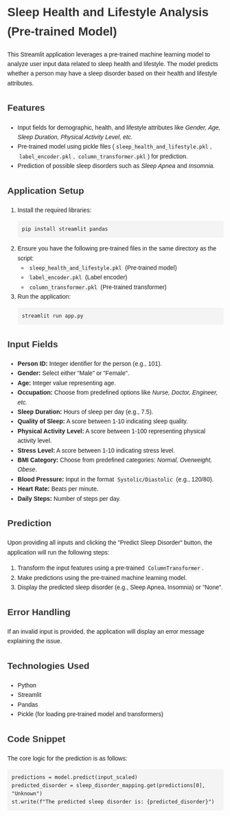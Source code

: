 <!DOCTYPE html>
<html lang="en">
<head>
    <meta charset="UTF-8">
    <meta name="viewport" content="width=device-width, initial-scale=1.0">
    <title>Sleep Health and Lifestyle Analysis (Pre-trained Model) - README</title>
    <style>
        body {
            font-family: Arial, sans-serif;
            line-height: 1.6;
            margin: 20px;
        }
        h1, h2 {
            color: #333;
        }
        code {
            background-color: #f4f4f4;
            padding: 2px 4px;
            border-radius: 4px;
        }
        pre {
            background-color: #f4f4f4;
            padding: 10px;
            border-radius: 4px;
            overflow-x: auto;
        }
        .section {
            margin-bottom: 20px;
        }
    </style>
</head>
<body>

<h1>Sleep Health and Lifestyle Analysis (Pre-trained Model)</h1>

<p>This Streamlit application leverages a pre-trained machine learning model to analyze user input data related to sleep health and lifestyle. The model predicts whether a person may have a sleep disorder based on their health and lifestyle attributes.</p>

<div class="section">
    <h2>Features</h2>
    <ul>
        <li>Input fields for demographic, health, and lifestyle attributes like <em>Gender, Age, Sleep Duration, Physical Activity Level, etc.</em></li>
        <li>Pre-trained model using pickle files (<code>sleep_health_and_lifestyle.pkl</code>, <code>label_encoder.pkl</code>, <code>column_transformer.pkl</code>) for prediction.</li>
        <li>Prediction of possible sleep disorders such as <em>Sleep Apnea</em> and <em>Insomnia</em>.</li>
    </ul>
</div>

<div class="section">
    <h2>Application Setup</h2>
    <ol>
        <li>Install the required libraries:
            <pre><code>pip install streamlit pandas</code></pre>
        </li>
        <li>Ensure you have the following pre-trained files in the same directory as the script:
            <ul>
                <li><code>sleep_health_and_lifestyle.pkl</code> (Pre-trained model)</li>
                <li><code>label_encoder.pkl</code> (Label encoder)</li>
                <li><code>column_transformer.pkl</code> (Pre-trained transformer)</li>
            </ul>
        </li>
        <li>Run the application:
            <pre><code>streamlit run app.py</code></pre>
        </li>
    </ol>
</div>

<div class="section">
    <h2>Input Fields</h2>
    <ul>
        <li><strong>Person ID:</strong> Integer identifier for the person (e.g., 101).</li>
        <li><strong>Gender:</strong> Select either "Male" or "Female".</li>
        <li><strong>Age:</strong> Integer value representing age.</li>
        <li><strong>Occupation:</strong> Choose from predefined options like <em>Nurse, Doctor, Engineer, etc.</em></li>
        <li><strong>Sleep Duration:</strong> Hours of sleep per day (e.g., 7.5).</li>
        <li><strong>Quality of Sleep:</strong> A score between 1-10 indicating sleep quality.</li>
        <li><strong>Physical Activity Level:</strong> A score between 1-100 representing physical activity level.</li>
        <li><strong>Stress Level:</strong> A score between 1-10 indicating stress level.</li>
        <li><strong>BMI Category:</strong> Choose from predefined categories: <em>Normal, Overweight, Obese</em>.</li>
        <li><strong>Blood Pressure:</strong> Input in the format <code>Systolic/Diastolic</code> (e.g., 120/80).</li>
        <li><strong>Heart Rate:</strong> Beats per minute.</li>
        <li><strong>Daily Steps:</strong> Number of steps per day.</li>
    </ul>
</div>

<div class="section">
    <h2>Prediction</h2>
    <p>Upon providing all inputs and clicking the "Predict Sleep Disorder" button, the application will run the following steps:</p>
    <ol>
        <li>Transform the input features using a pre-trained <code>ColumnTransformer</code>.</li>
        <li>Make predictions using the pre-trained machine learning model.</li>
        <li>Display the predicted sleep disorder (e.g., Sleep Apnea, Insomnia) or "None".</li>
    </ol>
</div>

<div class="section">
    <h2>Error Handling</h2>
    <p>If an invalid input is provided, the application will display an error message explaining the issue.</p>
</div>

<div class="section">
    <h2>Technologies Used</h2>
    <ul>
        <li>Python</li>
        <li>Streamlit</li>
        <li>Pandas</li>
        <li>Pickle (for loading pre-trained model and transformers)</li>
    </ul>
</div>

<div class="section">
    <h2>Code Snippet</h2>
    <p>The core logic for the prediction is as follows:</p>
    <pre><code>predictions = model.predict(input_scaled)
predicted_disorder = sleep_disorder_mapping.get(predictions[0], "Unknown")
st.write(f"The predicted sleep disorder is: {predicted_disorder}")</code></pre>
</div>

</body>
</html>
